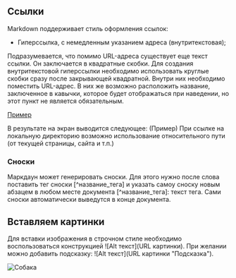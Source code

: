 ## Ссылки

 Markdown поддерживает стиль оформления ссылок:

- Гиперссылка, с немедленным указанием адреса (внутритекстовая);

Подразумевается, что помимо URL-адреса существует еще текст ссылки. Он заключается в квадратные скобки. Для создания внутритекстовой гиперссылки необходимо использовать круглые скобки сразу после закрывающей квадратной. Внутри них необходимо поместить URL-адрес. В них же возможно расположить название, заключенное в кавычки, которое будет отображаться при наведении, но этот пункт не является обязательным.

[Пример](http://example.com/ "Подсказка")

В результате на экран выводится следующее: (Пример) При ссылке на локальную директорию возможно использование относительного пути (от текущей страницы, сайта и т.п.)

### Сноски

Маркдаун может генерировать сноски. Для этого нужно после слова поставить тег сноски [^название_тега] и указать самоу сноску новым абзацем в любом месте документа [^название_тега]: текст тега. Сами сноски автоматически выведутся в конце документа.

## Вставляем картинки

Для вставки изображения в строчном стиле необходимо воспользоваться конструкцией !⁠[Alt текст]​(URL картинки). При желании можно добавить подсказку: !⁠[Alt текст]​(URL картинки "Подсказка").

![Собака](dog.svg "Собака")